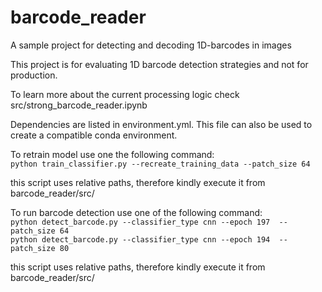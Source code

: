 # barcode_reader
A sample project for detecting and decoding 1D-barcodes in images

This project is for evaluating 1D barcode detection strategies and not for production.

To learn more about the current processing logic check src/strong_barcode_reader.ipynb

Dependencies are listed in environment.yml. This file can also be used to create a compatible conda environment.

To retrain model use one the following command: <br>
`python train_classifier.py --recreate_training_data --patch_size 64`

this script uses relative paths, therefore kindly execute it from barcode_reader/src/

To run barcode detection use one of the following command: <br>
`python detect_barcode.py --classifier_type cnn --epoch 197  --patch_size 64` <br>
`python detect_barcode.py --classifier_type cnn --epoch 194  --patch_size 80`

this script uses relative paths, therefore kindly execute it from barcode_reader/src/
